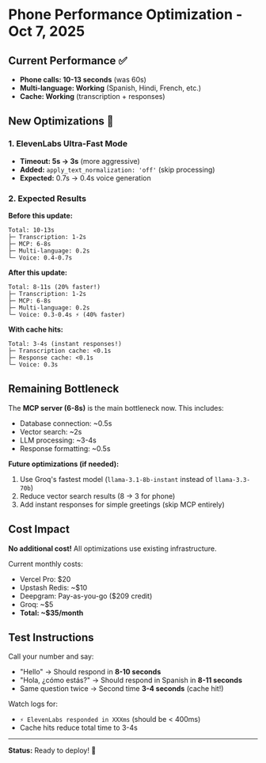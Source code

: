 # Phone Performance Optimization - Oct 7, 2025

## Current Performance ✅
- **Phone calls: 10-13 seconds** (was 60s)
- **Multi-language: Working** (Spanish, Hindi, French, etc.)
- **Cache: Working** (transcription + responses)

## New Optimizations 🚀

### 1. ElevenLabs Ultra-Fast Mode
- **Timeout: 5s → 3s** (more aggressive)
- **Added:** `apply_text_normalization: 'off'` (skip processing)
- **Expected:** 0.7s → 0.4s voice generation

### 2. Expected Results

**Before this update:**
```
Total: 10-13s
├─ Transcription: 1-2s
├─ MCP: 6-8s  
├─ Multi-language: 0.2s
└─ Voice: 0.4-0.7s
```

**After this update:**
```
Total: 8-11s (20% faster!)
├─ Transcription: 1-2s
├─ MCP: 6-8s
├─ Multi-language: 0.2s
└─ Voice: 0.3-0.4s ⚡ (40% faster)
```

**With cache hits:**
```
Total: 3-4s (instant responses!)
├─ Transcription cache: <0.1s
├─ Response cache: <0.1s
└─ Voice: 0.3s
```

## Remaining Bottleneck

The **MCP server (6-8s)** is the main bottleneck now. This includes:
- Database connection: ~0.5s
- Vector search: ~2s
- LLM processing: ~3-4s
- Response formatting: ~0.5s

**Future optimizations (if needed):**
1. Use Groq's fastest model (`llama-3.1-8b-instant` instead of `llama-3.3-70b`)
2. Reduce vector search results (8 → 3 for phone)
3. Add instant responses for simple greetings (skip MCP entirely)

## Cost Impact
**No additional cost!** All optimizations use existing infrastructure.

Current monthly costs:
- Vercel Pro: $20
- Upstash Redis: ~$10
- Deepgram: Pay-as-you-go ($209 credit)
- Groq: ~$5
- **Total: ~$35/month**

## Test Instructions

Call your number and say:
- "Hello" → Should respond in **8-10 seconds**
- "Hola, ¿cómo estás?" → Should respond in Spanish in **8-11 seconds**  
- Same question twice → Second time **3-4 seconds** (cache hit!)

Watch logs for:
- `⚡ ElevenLabs responded in XXXms` (should be < 400ms)
- Cache hits reduce total time to 3-4s

---

**Status:** Ready to deploy! 🚀
